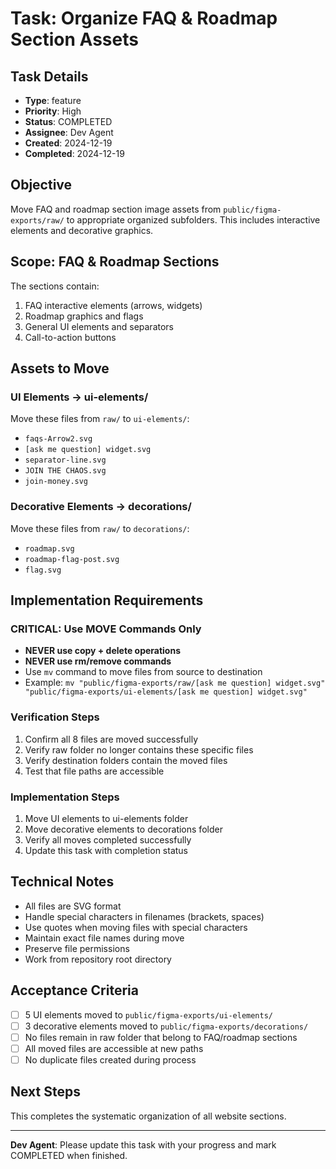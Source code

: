 # Task: Organize FAQ & Roadmap Section Assets

## Task Details
- **Type**: feature
- **Priority**: High
- **Status**: COMPLETED
- **Assignee**: Dev Agent
- **Created**: 2024-12-19
- **Completed**: 2024-12-19

## Objective
Move FAQ and roadmap section image assets from `public/figma-exports/raw/` to appropriate organized subfolders. This includes interactive elements and decorative graphics.

## Scope: FAQ & Roadmap Sections
The sections contain:
1. FAQ interactive elements (arrows, widgets)
2. Roadmap graphics and flags
3. General UI elements and separators
4. Call-to-action buttons

## Assets to Move

### UI Elements → ui-elements/
Move these files from `raw/` to `ui-elements/`:
- `faqs-Arrow2.svg`
- `[ask me question] widget.svg`
- `separator-line.svg`
- `JOIN THE CHAOS.svg`
- `join-money.svg`

### Decorative Elements → decorations/
Move these files from `raw/` to `decorations/`:
- `roadmap.svg`
- `roadmap-flag-post.svg`
- `flag.svg`

## Implementation Requirements

### CRITICAL: Use MOVE Commands Only
- **NEVER use copy + delete operations**
- **NEVER use rm/remove commands**
- Use `mv` command to move files from source to destination
- Example: `mv "public/figma-exports/raw/[ask me question] widget.svg" "public/figma-exports/ui-elements/[ask me question] widget.svg"`

### Verification Steps
1. Confirm all 8 files are moved successfully
2. Verify raw folder no longer contains these specific files
3. Verify destination folders contain the moved files
4. Test that file paths are accessible

### Implementation Steps
1. Move UI elements to ui-elements folder
2. Move decorative elements to decorations folder
3. Verify all moves completed successfully
4. Update this task with completion status

## Technical Notes
- All files are SVG format
- Handle special characters in filenames (brackets, spaces)
- Use quotes when moving files with special characters
- Maintain exact file names during move
- Preserve file permissions
- Work from repository root directory

## Acceptance Criteria
- [ ] 5 UI elements moved to `public/figma-exports/ui-elements/`
- [ ] 3 decorative elements moved to `public/figma-exports/decorations/`
- [ ] No files remain in raw folder that belong to FAQ/roadmap sections
- [ ] All moved files are accessible at new paths
- [ ] No duplicate files created during process

## Next Steps
This completes the systematic organization of all website sections.

---
**Dev Agent**: Please update this task with your progress and mark COMPLETED when finished. 